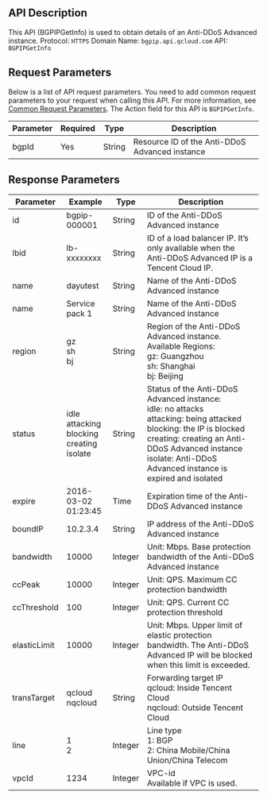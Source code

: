 ﻿[//]: # (chinagitpath:XXXXX)

## API Description
This API (BGPIPGetInfo) is used to obtain details of an Anti-DDoS Advanced instance.
Protocol: `HTTPS`
Domain Name: `bgpip.api.qcloud.com`
API: `BGPIPGetInfo`

## Request Parameters
Below is a list of API request parameters. You need to add common request parameters to your request when calling this API. For more information, see [Common Request Parameters](https://cloud.tencent.com/document/product/1014/31224). The Action field for this API is `BGPIPGetInfo`.

| Parameter | Required | Type | Description |
|---------|---------|---------|---------|
| bgpId | Yes | String | Resource ID of the Anti-DDoS Advanced instance |

## Response Parameters

| Parameter | Example | Type | Description |
|---------|---------|---------|---------|
| id | bgpip-000001 | String | ID of the Anti-DDoS Advanced instance |
| lbid | lb-xxxxxxxx | String | ID of a load balancer IP. It’s only available when the Anti-DDoS Advanced IP is a Tencent Cloud IP. |
| name | dayutest | String | Name of the Anti-DDoS Advanced instance|
| name | Service pack 1 | String | Name of the Anti-DDoS Advanced instance|
| region | gz</br>sh</br>bj | String | Region of the Anti-DDoS Advanced instance. </br>Available Regions:</br>gz: Guangzhou</br>sh: Shanghai </br>bj: Beijing |
| status | idle</br>attacking</br>blocking</br>creating</br>isolate | String | Status of the Anti-DDoS Advanced instance:</br>idle: no attacks</br>attacking: being attacked</br>blocking: the IP is blocked</br>creating: creating an Anti-DDoS Advanced instance</br>isolate: Anti-DDoS Advanced instance is expired and isolated |
| expire | 2016-03-02</br>01:23:45 | Time | Expiration time of the Anti-DDoS Advanced instance |
| boundIP | 10.2.3.4 | String | IP address of the Anti-DDoS Advanced instance |
| bandwidth | 10000| Integer | Unit: Mbps. Base protection bandwidth of the Anti-DDoS Advanced instance|
| ccPeak | 10000| Integer |Unit: QPS. Maximum CC protection bandwidth |
| ccThreshold | 100 | Integer | Unit: QPS. Current CC protection threshold |
| elasticLimit | 10000| Integer | Unit: Mbps. Upper limit of elastic protection bandwidth. The Anti-DDoS Advanced IP will be blocked when this limit is exceeded. |
| transTarget | qcloud</br>nqcloud | String | Forwarding target IP</br>qcloud: Inside Tencent Cloud</br>nqcloud: Outside Tencent Cloud |
| line | 1</br>2 | Integer | Line type</br>1: BGP</br>2: China Mobile/China Union/China Telecom |
| vpcId | 1234 | Integer | VPC-id</br>Available if VPC is used. |

